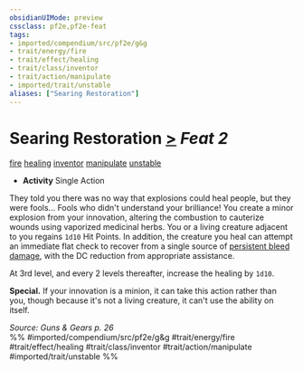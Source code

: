 ```yaml
---
obsidianUIMode: preview
cssclass: pf2e,pf2e-feat
tags:
- imported/compendium/src/pf2e/g&g
- trait/energy/fire
- trait/effect/healing
- trait/class/inventor
- trait/action/manipulate
- imported/trait/unstable
aliases: ["Searing Restoration"]
---
```

# Searing Restoration  [>](chapter-9-playing-the-game.md#Actions "Single Action") *Feat 2*  
[fire](fire.md)  [healing](healing.md)  [inventor](rules/traits/inventor-g-g.md)  [manipulate](manipulate.md)  [unstable](unstable-g-g.md)  

- **Activity** Single Action

They told you there was no way that explosions could heal people, but they were fools... Fools who didn't understand your brilliance! You create a minor explosion from your innovation, altering the combustion to cauterize wounds using vaporized medicinal herbs. You or a living creature adjacent to you regains `1d10` Hit Points. In addition, the creature you heal can attempt an immediate flat check to recover from a single source of [persistent bleed damage](conditions.md#Persistent%20Damage), with the DC reduction from appropriate assistance.

At 3rd level, and every 2 levels thereafter, increase the healing by `1d10`.

**Special.** If your innovation is a minion, it can take this action rather than you, though because it's not a living creature, it can't use the ability on itself.

*Source: Guns & Gears p. 26*  
%% #imported/compendium/src/pf2e/g&g #trait/energy/fire #trait/effect/healing #trait/class/inventor #trait/action/manipulate #imported/trait/unstable %%
